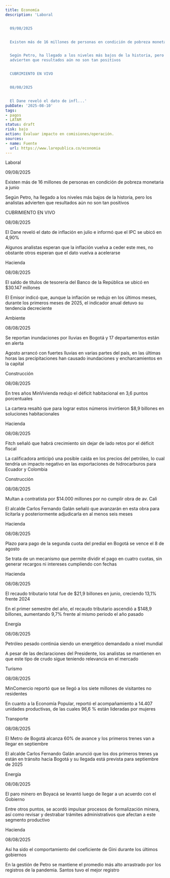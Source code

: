 ```yaml
---
title: Economía
description: 'Laboral


  09/08/2025


  Existen más de 16 millones de personas en condición de pobreza monetaria a junio


  Según Petro, ha llegado a los niveles más bajos de la historia, pero los analistas
  advierten que resultados aún no son tan positivos


  CUBRIMIENTO EN VIVO


  08/08/2025


  El Dane reveló el dato de infl...'
pubDate: '2025-08-10'
tags:
- pagos
- LATAM
status: draft
risk: bajo
action: Evaluar impacto en comisiones/operación.
sources:
- name: Fuente
  url: https://www.larepublica.co/economia
---
```

Laboral

09/08/2025

Existen más de 16 millones de personas en condición de pobreza monetaria a junio

Según Petro, ha llegado a los niveles más bajos de la historia, pero los analistas advierten que resultados aún no son tan positivos

CUBRIMIENTO EN VIVO

08/08/2025

El Dane reveló el dato de inflación en julio e informó que el IPC se ubicó en 4,90%

Algunos analistas esperan que la inflación vuelva a ceder este mes, no obstante otros esperan que el dato vuelva a acelerarse

Hacienda

08/08/2025

El saldo de títulos de tesorería del Banco de la República se ubicó en $30.147 millones

El Emisor indicó que, aunque la inflación se redujo en los últimos meses, durante los primeros meses de 2025, el indicador anual detuvo su tendencia decreciente

Ambiente

08/08/2025

Se reportan inundaciones por lluvias en Bogotá y 17 departamentos están en alerta

Agosto arrancó con fuertes lluvias en varias partes del país, en las últimas horas las precipitaciones han causado inundaciones y encharcamientos en la capital

Construcción

08/08/2025

En tres años MinVivienda redujo el déficit habitacional en 3,6 puntos porcentuales

La cartera resaltó que para lograr estos números invirtieron $8,9 billones en soluciones habitacionales

Hacienda

08/08/2025

Fitch señaló que habrá crecimiento sin dejar de lado retos por el déficit fiscal

La calificadora anticipó una posible caída en los precios del petróleo, lo cual tendría un impacto negativo en las exportaciones de hidrocarburos para Ecuador y Colombia

Construcción

08/08/2025

Multan a contratista por $14.000 millones por no cumplir obra de av. Cali

El alcalde Carlos Fernando Galán señaló que avanzarán en esta obra para licitarla y posteriormente adjudicarla en al menos seis meses

Hacienda

08/08/2025

Plazo para pago de la segunda cuota del predial en Bogotá se vence el 8 de agosto

Se trata de un mecanismo que permite dividir el pago en cuatro cuotas, sin generar recargos ni intereses cumpliendo con fechas

Hacienda

08/08/2025

El recaudo tributario total fue de $21,9 billones en junio, creciendo 13,1% frente 2024

En el primer semestre del año, el recaudo tributario ascendió a $148,9 billones, aumentando 9,7% frente al mismo periodo el año pasado

Energía

08/08/2025

Petróleo pesado continúa siendo un energético demandado a nivel mundial

A pesar de las declaraciones del Presidente, los analistas se mantienen en que este tipo de crudo sigue teniendo relevancia en el mercado

Turismo

08/08/2025

MinComercio reportó que se llegó a los siete millones de visitantes no residentes

En cuanto a la Economía Popular, reportó el acompañamiento a 14.407 unidades productivas, de las cuales 96,6 % están lideradas por mujeres

Transporte

08/08/2025

El Metro de Bogotá alcanza 60% de avance y los primeros trenes van a llegar en septiembre

El alcalde Carlos Fernando Galán anunció que los dos primeros trenes ya están en tránsito hacia Bogotá y su llegada está prevista para septiembre de 2025

Energía

08/08/2025

El paro minero en Boyacá se levantó luego de llegar a un acuerdo con el Gobierno

Entre otros puntos, se acordó impulsar procesos de formalización minera, así como revisar y destrabar trámites administrativos que afectan a este segmento productivo

Hacienda

08/08/2025

Así ha sido el comportamiento del coeficiente de Gini durante los últimos gobiernos

En la gestión de Petro se mantiene el promedio más alto arrastrado por los registros de la pandemia. Santos tuvo el mejor registro